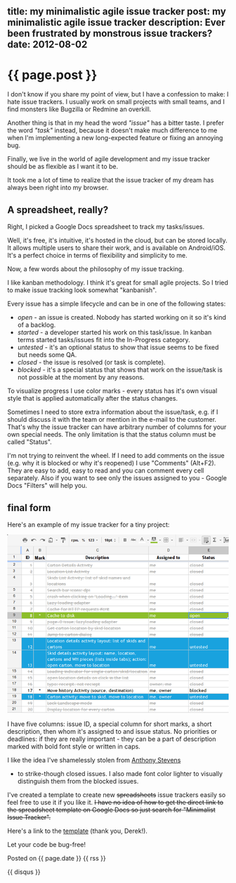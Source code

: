 title: my minimalistic agile issue tracker
post: my minimalistic agile issue tracker
description: Ever been frustrated by monstrous issue trackers?
date: 2012-08-02
---

# {{ page.post }}

I don't know if you share my point of view, but I have a confession to make: I
hate issue trackers. I usually work on small projects with small teams, and I
find monsters like Bugzilla or Redmine an overkill.

Another thing is that in my head the word _"issue"_ has a bitter taste. I
prefer the word _"task"_ instead, because it doesn't make much difference to me
when I'm implementing a new long-expected feature or fixing an annoying bug.

Finally, we live in the world of agile development and my issue tracker should
be as flexible as I want it to be.

It took me a lot of time to realize that the issue tracker of my dream has
always been right into my browser.

A spreadsheet, really?
----------------------

Right, I picked a Google Docs spreadsheet to track my tasks/issues.

Well, it's free, it's intuitive, it's hosted in the cloud, but can be stored
locally.  It allows multiple users to share their work, and is available on
Android/iOS. It's a perfect choice in terms of flexibility and
simplicity to me.

Now, a few words about the philosophy of my issue tracking.

I like kanban methodology. I think it's great for small agile projects.  So I
tried to make issue tracking look somewhat "kanbanish".

Every issue has a simple lifecycle and can be in one of the following states:

* _open_ - an issue is created. Nobody has started working on it so it's kind
  of a backlog.
* _started_ - a developer started his work on this task/issue. In kanban terms 
  started tasks/issues fit into the In-Progress category.
* _untested_ - it's an optional status to show that issue seems to be fixed but needs
  some QA.
* _closed_ - the issue is resolved (or task is complete).
* _blocked_ - it's a special status that shows that work on the issue/task is not
  possible at the moment by any reasons.

To visualize progress I use color marks - every status has it's own visual
style that is applied automatically after the status changes.

Sometimes I need to store extra information about the issue/task, e.g. if I should
discuss it with the team or mention in the e-mail to the customer. That's why the
issue tracker can have arbitrary number of columns for your own special needs.
The only limitation is that the status column must be called "Status".

I'm not trying to reinvent the wheel. If I need to add comments on the issue
(e.g. why it is blocked or why it's reopened) I use "Comments" (Alt+F2). They
are easy to add, easy to read and you can comment every cell separately. Also
if you want to see only the issues assigned to you - Google Docs "Filters" will
help you.

final form
----------

Here's an example of my issue tracker for a tiny project:

![screenshot](images/issue-tracker.png)

I have five columns: issue ID, a special column for short marks, a short
description, then whom it's assigned to and issue status. No priorities or
deadlines: if they are really important - they can be a part of description
marked with bold font style or written in caps.

I like the idea I've shamelessly stolen from [Anthony
Stevens](http://thepursuitofalife.com/minimalist-issue-tracking-for-remote-teams/)
- to strike-though closed issues. I also made font color lighter to visually
distinguish them from the blocked issues.

I've created a template to create new <del>spreadsheets</del> issue trackers
easily so feel free to use it if you like it. <del>I have no idea of how to get the
direct link to the spreadsheet template on Google Docs so just search for
"Minimalist Issue Tracker".</del>

Here's a link to the [template](https://drive.google.com/previewtemplate?id=0Ajtexa2TJWdcdElydTFsTHlYdXI0a1JfNmxvWmk5N2c&mode=public)
(thank you, Derek!).

Let your code be bug-free!

Posted on {{ page.date }} {{ rss }}

{{ disqus }}

